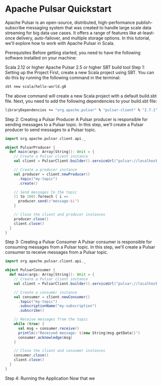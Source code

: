# Apache Pulsar Quickstart

Apache Pulsar is an open-source, distributed, high-performance publish-subscribe messaging system that was created to handle large scale data streaming for big data use cases. It offers a range of features like at-least-once delivery, auto-failover, and multiple storage options. In this tutorial, we'll explore how to work with Apache Pulsar in Scala.

Prerequisites
Before getting started, you need to have the following software installed on your machine:

Scala 2.12 or higher
Apache Pulsar 2.5 or higher
SBT build tool
Step 1: Setting up the Project
First, create a new Scala project using SBT. You can do this by running the following command in the terminal:

```bash
sbt new scala/hello-world.g8
```

The above command will create a new Scala project with a default build.sbt file. Next, you need to add the following dependencies to your build.sbt file:

```bash
libraryDependencies += "org.apache.pulsar" % "pulsar-client" % "2.7.1"
```

Step 2: Creating a Pulsar Producer
A Pulsar producer is responsible for sending messages to a Pulsar topic. In this step, we'll create a Pulsar producer to send messages to a Pulsar topic.

```scala
import org.apache.pulsar.client.api._

object PulsarProducer {
  def main(args: Array[String]): Unit = {
    // Create a Pulsar client instance
    val client = PulsarClient.builder().serviceUrl("pulsar://localhost:6650").build()

    // Create a producer instance
    val producer = client.newProducer()
      .topic("my-topic")
      .create()

    // Send messages to the topic
    (1 to 100).foreach { i =>
      producer.send(s"message-$i")
    }

    // Close the client and producer instances
    producer.close()
    client.close()
  }
}

```
Step 3: Creating a Pulsar Consumer
A Pulsar consumer is responsible for consuming messages from a Pulsar topic. In this step, we'll create a Pulsar consumer to receive messages from a Pulsar topic.

```scala
import org.apache.pulsar.client.api._

object PulsarConsumer {
  def main(args: Array[String]): Unit = {
    // Create a Pulsar client instance
    val client = PulsarClient.builder().serviceUrl("pulsar://localhost:6650").build()

    // Create a consumer instance
    val consumer = client.newConsumer()
      .topic("my-topic")
      .subscriptionName("my-subscription")
      .subscribe()

    // Receive messages from the topic
    while (true) {
      val msg = consumer.receive()
      println(s"Received message: ${new String(msg.getData)}")
      consumer.acknowledge(msg)
    }

    // Close the client and consumer instances
    consumer.close()
    client.close()
  }
}

```

Step 4: Running the Application
Now that we